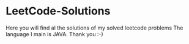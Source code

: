 # LeetCode-Solutions


Here you will find al the solutions of my solved leetcode problems 
The language I main is JAVA.
Thank you :-)
